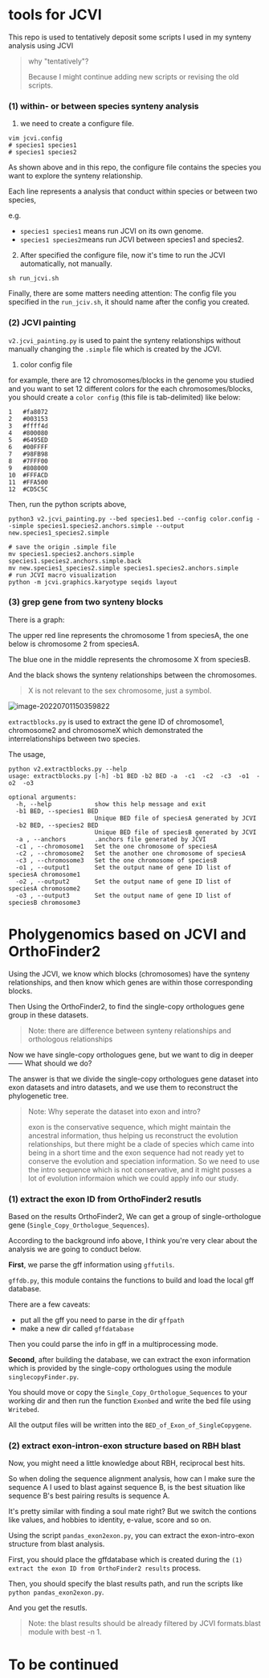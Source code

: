 # tools for JCVI 

This repo is used to tentatively deposit some scripts I used in my synteny analysis using JCVI

> why "tentatively"? 
>
> Because I might continue adding new scripts or revising the old scripts.



### (1) within- or between species synteny analysis 

1. we need to create a configure file.

```shell
vim jcvi.config
# species1 species1
# species1 species2
```

As shown above and in this repo, the configure file contains the species you want to explore the synteny relationship.

Each line represents a analysis that conduct within species or between two species, 

e.g. 

- `species1 species1` means run JCVI on its own genome.
- `species1 species2`means run JCVI between species1 and species2.

2. After specified the configure file, now it's time to run the JCVI automatically, not manually.

```shell
sh run_jcvi.sh
```

Finally, there are some matters needing attention: The config file you specified in the `run_jciv.sh`, it should name after the config you created.



### (2) JCVI painting

`v2.jcvi_painting.py` is used to paint the synteny relationships without manually changing the `.simple` file which is created by the JCVI.

1. color config file

for example, there are 12 chromosomes/blocks in the genome you studied and you want to set 12 different colors for the each chromosomes/blocks, you should create a `color config` (this file is tab-delimited) like below:

```shell
1	#fa8072
2	#003153
3	#ffff4d
4	#800080
5	#6495ED
6	#00FFFF
7	#98FB98
8	#7FFF00
9	#808000
10	#FFFACD
11	#FFA500
12	#CD5C5C
```

Then, run the python scripts above,

```shell
python3 v2.jcvi_painting.py --bed species1.bed --config color.config --simple species1.species2.anchors.simple --output new.species1_species2.simple

# save the origin .simple file
mv species1.species2.anchors.simple species1.species2.anchors.simple.back
mv new.species1_species2.simple species1.species2.anchors.simple
# run JCVI macro visualization
python -m jcvi.graphics.karyotype seqids layout
```



### (3) grep gene from two synteny blocks 

There is a graph:

The upper red line represents the chromosome 1 from speciesA, the one below is chromosome 2 from speciesA. 

The blue one in the middle represents the chromosome X from speciesB.

And the black shows the synteny relationships between the chromosomes.

> X is not relevant to the sex chromosome, just a symbol.

![image-20220701150359822](photo/README/image-20220701150359822.png)



`extractblocks.py` is used to extract the gene ID of chromosome1, chromosome2 and chromosomeX which demonstrated the interrelationships between two species.

The usage, 

```shell
python v2.extractblocks.py --help
usage: extractblocks.py [-h] -b1 BED -b2 BED -a  -c1  -c2  -c3  -o1  -o2  -o3

optional arguments:
  -h, --help            show this help message and exit
  -b1 BED, --species1 BED
                        Unique BED file of speciesA generated by JCVI
  -b2 BED, --species2 BED
                        Unique BED file of speciesB generated by JCVI
  -a , --anchors        .anchors file generated by JCVI
  -c1 , --chromosome1   Set the one chromosome of speciesA
  -c2 , --chromosome2   Set the another one chromosome of speciesA
  -c3 , --chromosome3   Set the one chromosome of speciesB
  -o1 , --output1       Set the output name of gene ID list of speciesA chromosome1
  -o2 , --output2       Set the output name of gene ID list of speciesA chromosome2
  -o3 , --output3       Set the output name of gene ID list of speciesB chromosome3
```



# Pholygenomics based on JCVI and OrthoFinder2

Using the JCVI, we know which blocks (chromosomes) have the synteny relationships, and then know which genes are within those corresponding blocks.

Then Using the OrthoFinder2, to find the single-copy orthologues gene group in these datasets.

> Note: there are difference between synteny relationships and orthologous relationships

Now we have single-copy orthologues gene, but we want to dig in deeper —— What should we do?

The answer is that we divide the single-copy orthologues gene dataset into exon datasets and intro datasets, and we use them to reconstruct the phylogenetic tree.

> Note: Why seperate the dataset into exon and intro?
>
> exon is the conservative sequence, which might maintain the ancestral information, thus helping us reconstruct the evolution relationships, but there might be a clade of species which came into being in a short time and the exon sequence had not ready yet to conserve the evolution and speciation information. So we need to use the intro sequence which is not conservative, and it might posses a lot of evolution informaion which we could apply info our study.

### (1) extract the exon ID from OrthoFinder2 resutls

Based on the results OrthoFinder2, We can get a group of single-orthologue gene (`Single_Copy_Orthologue_Sequences`).

According to the background info above, I think you're very clear about the analysis we are going to conduct below.

**First**, we parse the gff information using `gffutils`.

`gffdb.py`, this module contains the functions to build and load the local gff database.

There are a few caveats: 

- put all the gff you need to parse in the dir `gffpath`
- make a new dir called `gffdatabase`

Then you could parse the info in gff in a multiprocessing mode.



**Second**, after building the database, we can extract the exon information which is provided by the single-copy orthologues using the module `singlecopyFinder.py`.

You should move or copy the `Single_Copy_Orthologue_Sequences` to your working dir and then run the function `Exonbed` and write the bed file using `Writebed`.

All the output files will be written into the `BED_of_Exon_of_SingleCopygene`.



### (2) extract exon-intron-exon structure based on RBH blast

Now, you might need a little knowledge about RBH, reciprocal best hits.

So when doling the sequence alignment analysis, how can I make sure the sequence A I used to blast against sequence B, is the best situation like sequence B's best pairing results is sequence A.

It's pretty similar with finding a soul mate right? But we switch the contions like values, and hobbies to identity, e-value, score and so on.

Using the script `pandas_exon2exon.py`, you can extract the exon-intro-exon structure from blast analysis.

First, you should place the gffdatabase which is created during the `(1) extract the exon ID from OrthoFinder2 results` process.

Then, you should specify the blast results path, and run the scripts like `python pandas_exon2exon.py`.

And you get the resutls.

> Note: the blast results should be already filtered by JCVI formats.blast module with best -n 1.



# To be continued


